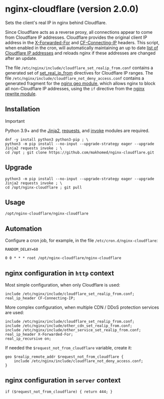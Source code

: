 # nginx-cloudflare (version 2.0.0)

Sets the client's real IP in nginx behind Cloudflare.

Since Cloudflare acts as a reverse proxy, all connections appear to come from Cloudflare IP addresses. Cloudflare provides the original client IP address in the [X-Forwarded-For](https://developers.cloudflare.com/fundamentals/reference/http-headers/#x-forwarded-for) and [CF-Connecting-IP](https://developers.cloudflare.com/fundamentals/reference/http-request-headers/#cf-connecting-ip) headers. This script, when enabled in the cron, will automatically maintaining an up to date [list of Cloudflare IP addresses](https://www.cloudflare.com/ips/) and reloads nginx if these addresses are changed after an update.

The file `/etc/nginx/include/cloudflare_set_realip_from.conf` contains a generated set of [set_real_ip_from](https://nginx.org/en/docs/http/ngx_http_realip_module.html#set_real_ip_from) directives for Cloudflare IP ranges. The file `/etc/nginx/include/cloudflare_not_deny_access.conf` contains a generated fragment for the [nginx geo module](https://nginx.org/en/docs/http/ngx_http_geo_module.html), which allows nginx to block all non-Cloudflare IP addresses, using the `if` directive from the [nginx rewrite module](https://nginx.org/en/docs/http/ngx_http_rewrite_module.html).

## Installation

> [!IMPORTANT]
> Python 3.9+ and the [Jinja2](https://jinja.palletsprojects.com/), [requests](https://requests.readthedocs.io/), and [invoke](https://www.pyinvoke.org/) modules are required.

```
dnf -y install python3 python3-pip ; \
python3 -m pip install --no-input --upgrade-strategy eager --upgrade Jinja2 requests invoke ; \
cd /opt ; git clone https://github.com/makhomed/nginx-cloudflare.git
```

## Upgrade

```
python3 -m pip install --no-input --upgrade-strategy eager --upgrade Jinja2 requests invoke ; \
cd /opt/nginx-cloudflare ; git pull
```

## Usage

```
/opt/nginx-cloudflare/nginx-cloudflare
```

## Automation

Configure a cron job, for example, in the file `/etc/cron.d/nginx-cloudflare`:

```
RANDOM_DELAY=60

0 0 * * * root /opt/nginx-cloudflare/nginx-cloudflare
```

## nginx configuration in `http` context

Most simple configuration, when only Cloudflare is used:

```
include /etc/nginx/include/cloudflare_set_realip_from.conf;
real_ip_header CF-Connecting-IP;
```

More complex configuration, when multiple CDN / DDoS protection services are used:

```
include /etc/nginx/include/cloudflare_set_realip_from.conf;
include /etc/nginx/include/other_cdn_set_realip_from.conf;
include /etc/nginx/include/other_service_set_realip_from.conf;
real_ip_header X-Forwarded-For;
real_ip_recursive on;
```

If needed the `$request_not_from_cloudflare` variable, create it:


```
geo $realip_remote_addr $request_not_from_cloudflare {
    include /etc/nginx/include/cloudflare_not_deny_access.conf;
}
```

## nginx configuration in `server` context

```
if ($request_not_from_cloudflare) { return 444; }
```

